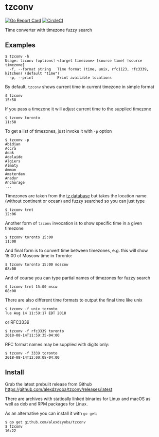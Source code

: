 # tzconv

[![Go Report Card](https://goreportcard.com/badge/github.com/alexdzyoba/tzconv)](https://goreportcard.com/report/github.com/alexdzyoba/tzconv)
[![CircleCI](https://circleci.com/gh/alexdzyoba/tzconv.svg?style=svg)](https://circleci.com/gh/alexdzyoba/tzconv)

Time converter with timezone fuzzy search

## Examples

    $ tzconv -h
    Usage: tzconv [options] <target timezone> [source time] [source timezone]
      -f, --format string   Time format (time, unix, rfc1123, rfc3339, kitchen) (default "time")
      -p, --print           Print available locations

By default, `tzconv` shows current time in current timezone in simple format

    $ tzconv
    15:58

If you pass a timezone it will adjust current time to the supplied timezone

    $ tzconv toronto
    11:58

To get a list of timezones, just invoke it with `-p` option

    $ tzconv -p
    Abidjan
    Accra
    Adak
    Adelaide
    Algiers
    Almaty
    Amman
    Amsterdam
    Anadyr
    Anchorage
    ...

Timezones are taken from the [tz database](https://en.wikipedia.org/wiki/List_of_tz_database_time_zones)
but takes the location name (without continent or ocean) and fuzzy searched so
you can just type

    $ tzconv trnt
    12:06

Another form of `tzconv` invocation is to show specific time in a given timezone

    $ tzconv toronto 15:00
    11:00


And final form is to convert time between timezones, e.g. this will show 15:00
of Moscow time in Toronto:

    $ tzconv toronto 15:00 moscow
    08:00

And of course you can type partial names of timezones for fuzzy search

    $ tzconv trnt 15:00 mscw
    08:00

There are also different time formats to output the final time like unix

    $ tzconv -f unix toronto
    Tue Aug 14 11:59:17 EDT 2018

or RFC3339

    $ tzconv -f rfc3339 toronto
    2018-08-14T11:59:35-04:00

RFC format names may be supplied with digits only:

    $ tzconv -f 3339 toronto
    2018-08-14T12:00:08-04:00

## Install

Grab the latest prebuilt release from Github
https://github.com/alexdzyoba/tzconv/releases/latest

There are archives with statically linked binaries for Linux and macOS as well
as deb and RPM packages for Linux.

As an alternative you can install it with `go get`:

    $ go get github.com/alexdzyoba/tzconv
    $ tzconv
    16:22

